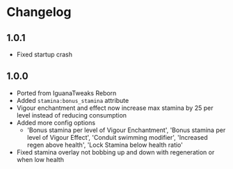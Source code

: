 # Changelog

## 1.0.1
* Fixed startup crash

## 1.0.0
* Ported from IguanaTweaks Reborn
* Added `stamina:bonus_stamina` attribute
* Vigour enchantment and effect now increase max stamina by 25 per level instead of reducing consumption
* Added more config options
  * 'Bonus stamina per level of Vigour Enchantment', 'Bonus stamina per level of Vigour Effect', 'Conduit swimming modifier', 'Increased regen above health', 'Lock Stamina below health ratio'
* Fixed stamina overlay not bobbing up and down with regeneration or when low health